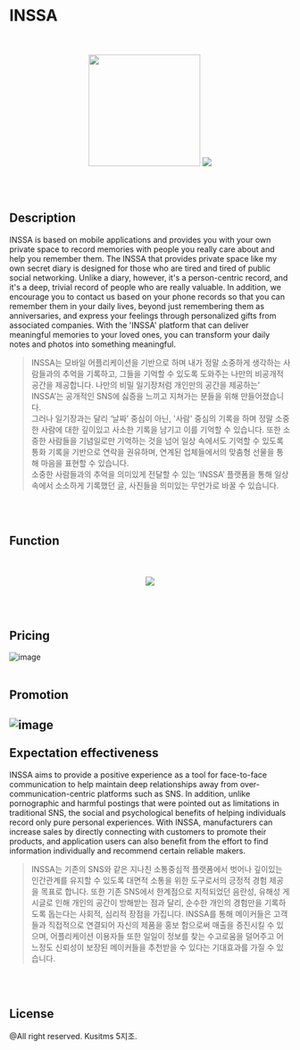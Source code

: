 # INSSA

<p align="center">	
<br><br>
<img width =200 src ="https://user-images.githubusercontent.com/28107452/49207230-ad9cb480-f3f7-11e8-98fc-dc16e6bd848e.png">	
<img src="https://user-images.githubusercontent.com/28107452/49207700-0882db80-f3f9-11e8-9ddb-a50f42ac24eb.png">

</p>	
<br><br>	


Description
------------
 INSSA is based on mobile applications and provides you with your own private space to record memories with people you really care about and help you remember them.
The INSSA that provides private space like my own secret diary is designed for those who are tired and tired of public social networking.
Unlike a diary, however, it's a person-centric record, and it's a deep, trivial record of people who are really valuable.
In addition, we encourage you to contact us based on your phone records so that you can remember them in your daily lives, beyond just remembering them as anniversaries, and express your feelings through personalized gifts from associated companies.
With the 'INSSA' platform that can deliver meaningful memories to your loved ones, you can transform your daily notes and photos into something meaningful.
> INSSA는 모바일 어플리케이션을 기반으로 하며 내가 정말 소중하게 생각하는 사람들과의 추억을 기록하고, 그들을 기억할 수 있도록 도와주는 나만의 비공개적 공간을 제공합니다. 나만의 비밀 일기장처럼 개인만의 공간을 제공하는’ INSSA’는 공개적인 SNS에 싫증을 느끼고 지쳐가는 분들을 위해 만들어졌습니다.<br>
그러나 일기장과는 달리 ‘날짜’ 중심이 아닌, '사람' 중심의 기록을 하며 정말 소중한 사람에 대한 깊이있고 사소한 기록을 남기고 이를 기억할 수 있습니다. 
또한 소중한 사람들을 기념일로만 기억하는 것을 넘어 일상 속에서도 기억할 수 있도록 통화 기록을 기반으로 연락을 권유하며, 연계된 업체들에서의 맞춤형 선물을 통해 마음을 표현할 수 있습니다.<br>
소중한 사람들과의 추억을 의미있게 전달할 수 있는 ‘INSSA’ 플랫폼을 통해 일상 속에서 소소하게 기록했던 글, 사진들을 의미있는 무언가로 바꿀 수 있습니다.

<br><br>


Function
-----------
<p align="center">	
<br><br>	
<img src="https://user-images.githubusercontent.com/28107452/49207433-3e739000-f3f8-11e8-88eb-2248ab52c339.png">

</p>	
<br><br>


Pricing
-----------
![image](https://user-images.githubusercontent.com/28107452/49208340-e1c5a480-f3fa-11e8-90fb-48797dd13a30.png)
<br><br>

Promotion
-------------
![image](https://user-images.githubusercontent.com/28107452/49208371-f7d36500-f3fa-11e8-90e4-c650a5f77568.png)
<br><br>
Expectation effectiveness
-------------

INSSA aims to provide a positive experience as a tool for face-to-face communication to help maintain deep relationships away from over-communication-centric platforms such as SNS.
In addition, unlike pornographic and harmful postings that were pointed out as limitations in traditional SNS, the social and psychological benefits of helping individuals record only pure personal experiences.
With INSSA, manufacturers can increase sales by directly connecting with customers to promote their products, and application users can also benefit from the effort to find information individually and recommend certain reliable makers.
>INSSA는 기존의 SNS와 같은 지나친 소통중심적 플랫폼에서 벗어나 깊이있는 인간관계를 유지할 수 있도록 대면적 소통을 위한 도구로서의 긍정적 경험 제공을 목표로 합니다.
또한 기존 SNS에서 한계점으로 지적되었던 음란성, 유해성 게시글로 인해 개인의 공간이 방해받는 점과 달리, 순수한 개인의 경험만을 기록하도록 돕는다는 사회적, 심리적 장점을 가집니다.
INSSA를 통해 메이커들은 고객들과 직접적으로 연결되어 자신의 제품을 홍보 함으로써 매출을 증진시킬 수 있으며, 어플리케이션 이용자들 또한 일일이 정보를 찾는 수고로움을 덜어주고 어느정도 신뢰성이 보장된 메이커들을 추천받을 수 있다는 기대효과를 가질 수 있습니다.


<br><br>

License
-----------
@All right reserved. Kusitms 5지조.
